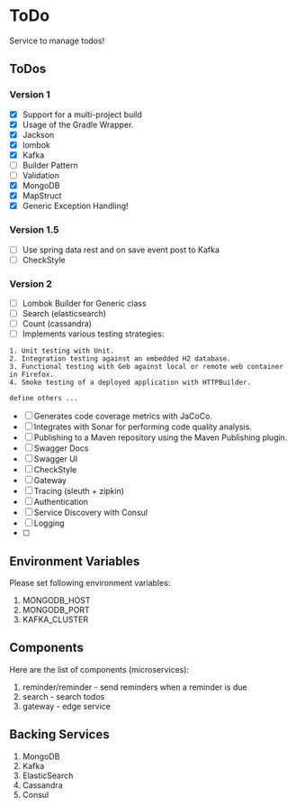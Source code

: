 ToDo
====

Service to manage todos!

## ToDos

### Version 1

- [x] Support for a multi-project build
- [x] Usage of the Gradle Wrapper.
- [x] Jackson
- [x] lombok
- [x] Kafka
- [ ] Builder Pattern
- [ ] Validation
- [x] MongoDB
- [x] MapStruct
- [x] Generic Exception Handling!

### Version 1.5

- [ ] Use spring data rest and on save event post to Kafka
- [ ] CheckStyle

### Version 2

- [ ] Lombok Builder for Generic class
- [ ] Search (elasticsearch)
- [ ] Count (cassandra)
- [ ] Implements various testing strategies:

```
1. Unit testing with Unit.
2. Integration testing against an embedded H2 database.
3. Functional testing with Geb against local or remote web container in Firefox.
4. Smoke testing of a deployed application with HTTPBuilder.

define others ...
```

- [ ] Generates code coverage metrics with JaCoCo.
- [ ] Integrates with Sonar for performing code quality analysis.
- [ ] Publishing to a Maven repository using the Maven Publishing plugin.
- [ ] Swagger Docs
- [ ] Swagger UI
- [ ] CheckStyle
- [ ] Gateway
- [ ] Tracing (sleuth + zipkin)
- [ ] Authentication
- [ ] Service Discovery with Consul
- [ ] Logging
- [ ] 

## Environment Variables

Please set following environment variables:

1. MONGODB_HOST
2. MONGODB_PORT
3. KAFKA_CLUSTER

## Components

Here are the list of components (microservices):

1. reminder/reminder - send reminders when a reminder is due
2. search - search todos
3. gateway - edge service

## Backing Services

1. MongoDB
2. Kafka
3. ElasticSearch
4. Cassandra
5. Consul